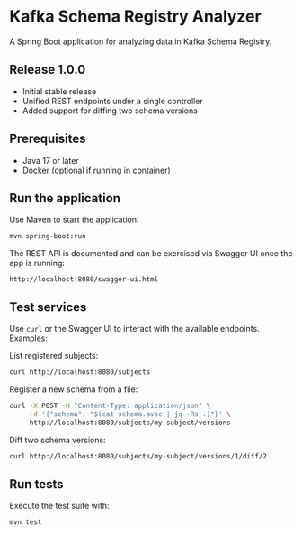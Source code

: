 # Kafka Schema Registry Analyzer

A Spring Boot application for analyzing data in Kafka Schema Registry.

## Release 1.0.0
- Initial stable release
- Unified REST endpoints under a single controller
- Added support for diffing two schema versions

## Prerequisites
- Java 17 or later
- Docker (optional if running in container)

## Run the application
Use Maven to start the application:
```bash
mvn spring-boot:run
```
The REST API is documented and can be exercised via Swagger UI once the app is running:
```
http://localhost:8080/swagger-ui.html
```

## Test services
Use `curl` or the Swagger UI to interact with the available endpoints. Examples:

List registered subjects:
```bash
curl http://localhost:8080/subjects
```

Register a new schema from a file:
```bash
curl -X POST -H "Content-Type: application/json" \
     -d '{"schema": "$(cat schema.avsc | jq -Rs .)"}' \
     http://localhost:8080/subjects/my-subject/versions
```

Diff two schema versions:
```bash
curl http://localhost:8080/subjects/my-subject/versions/1/diff/2
```

## Run tests
Execute the test suite with:
```bash
mvn test
```

